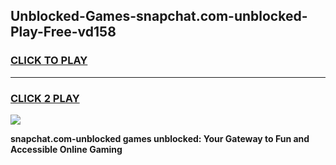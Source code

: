 
## Unblocked-Games-snapchat.com-unblocked-Play-Free-vd158
<h3>
<a href="https://premium76.site?title=snapchat.com-unblocked&ref=21A">CLICK TO PLAY</a></h3>
<hr>

<h3>
<a href="https://premium76.site?title=snapchat.com-unblocked&ref=21A">CLICK 2 PLAY</a>
  
</h3>

<a href="https://premium76.site?title=snapchat.com-unblocked&ref=21A"><img src="https://clearcache.store/games.png"></a>


**snapchat.com-unblocked games unblocked: Your Gateway to Fun and Accessible Online Gaming**

